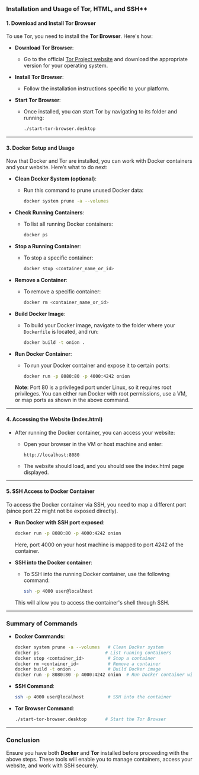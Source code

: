 
### Installation and Usage of Tor, HTML, and SSH**

#### **1. Download and Install Tor Browser**

To use Tor, you need to install the **Tor Browser**. Here's how:

- **Download Tor Browser**:
  - Go to the official [Tor Project website](https://www.torproject.org/download/) and download the appropriate version for your operating system.

- **Install Tor Browser**:
  - Follow the installation instructions specific to your platform.

- **Start Tor Browser**:
  - Once installed, you can start Tor by navigating to its folder and running:
    ```bash
    ./start-tor-browser.desktop
    ```

---

#### **3. Docker Setup and Usage**

Now that Docker and Tor are installed, you can work with Docker containers and your website. Here’s what to do next:

- **Clean Docker System (optional)**:
  - Run this command to prune unused Docker data:
    ```bash
    docker system prune -a --volumes
    ```

- **Check Running Containers**:
  - To list all running Docker containers:
    ```bash
    docker ps
    ```

- **Stop a Running Container**:
  - To stop a specific container:
    ```bash
    docker stop <container_name_or_id>
    ```

- **Remove a Container**:
  - To remove a specific container:
    ```bash
    docker rm <container_name_or_id>
    ```

- **Build Docker Image**:
  - To build your Docker image, navigate to the folder where your `Dockerfile` is located, and run:
    ```bash
    docker build -t onion .
    ```

- **Run Docker Container**:
  - To run your Docker container and expose it to certain ports:
    ```bash
    docker run -p 8080:80 -p 4000:4242 onion
    ```

  **Note**: Port 80 is a privileged port under Linux, so it requires root privileges. You can either run Docker with root permissions, use a VM, or map ports as shown in the above command.

---

#### **4. Accessing the Website (Index.html)**

- After running the Docker container, you can access your website:
  - Open your browser in the VM or host machine and enter:
    ```
    http://localhost:8080
    ```

  - The website should load, and you should see the index.html page displayed.

---

#### **5. SSH Access to Docker Container**

To access the Docker container via SSH, you need to map a different port (since port 22 might not be exposed directly).

- **Run Docker with SSH port exposed**:
  ```bash
  docker run -p 8080:80 -p 4000:4242 onion
  ```

  Here, port 4000 on your host machine is mapped to port 4242 of the container.

- **SSH into the Docker container**:
  - To SSH into the running Docker container, use the following command:
    ```bash
    ssh -p 4000 user@localhost
    ```

  This will allow you to access the container's shell through SSH.

---

### **Summary of Commands**

- **Docker Commands**:
  ```bash
  docker system prune -a --volumes   # Clean Docker system
  docker ps                         # List running containers
  docker stop <container_id>         # Stop a container
  docker rm <container_id>           # Remove a container
  docker build -t onion .            # Build Docker image
  docker run -p 8080:80 -p 4000:4242 onion  # Run Docker container with port mapping
  ```

- **SSH Command**:
  ```bash
  ssh -p 4000 user@localhost         # SSH into the container
  ```

- **Tor Browser Command**:
  ```bash
  ./start-tor-browser.desktop       # Start the Tor Browser
  ```

---

### **Conclusion**

Ensure you have both **Docker** and **Tor** installed before proceeding with the above steps. These tools will enable you to manage containers, access your website, and work with SSH securely.

